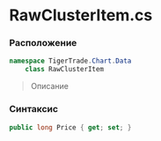 
# RawClusterItem.cs
### Расположение
```csharp
namespace TigerTrade.Chart.Data  
    class RawClusterItem
```

> Описание

### Синтаксис
```csharp
public long Price { get; set; }
```
